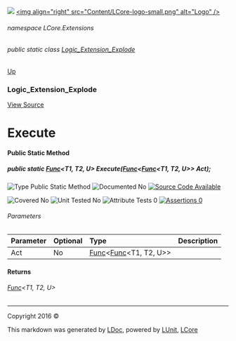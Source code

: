 ![](Content/LCore-banner-small.png "")
[&lt;img align=&quot;right&quot; src=&quot;Content/LCore-logo-small.png&quot; alt=&quot;Logo&quot; /&gt;](../README.md)

###### namespace LCore.Extensions

###### public static class [Logic_Extension_Explode](docs/Logic_Extension_Explode.md)
[Up](docs/Logic_Extension_Explode.md)

### Logic_Extension_Explode
[View Source](Dynamic%20Code/CodeExplode/Logic_Extension_Explode.cs)

# Execute

#### Public Static Method

##### public static <a href="https://msdn.microsoft.com/en-us/library/bb534647.aspx" alt="" target="_blank">Func</a>&lt;T1, T2, U&gt; Execute(<a href="https://msdn.microsoft.com/en-us/library/bb534960.aspx" alt="" target="_blank">Func</a>&lt;<a href="https://msdn.microsoft.com/en-us/library/bb534647.aspx" alt="" target="_blank">Func</a>&lt;T1, T2, U&gt;&gt; Act);

![Type Public Static Method](http://b.repl.ca/v1/Type-Public%20Static%20Method-blue.png "")     ![Documented No](http://b.repl.ca/v1/Documented-No-red.png "") [![Source Code Available](http://b.repl.ca/v1/Source%20Code-Available-brightgreen.png "")](Dynamic%20Code/CodeExplode/Logic_Extension_Explode.cs#L1448)

![Covered No](http://b.repl.ca/v1/Covered-No-red.png "") ![Unit Tested No](http://b.repl.ca/v1/Unit%20Tested-No-lightgrey.png "") ![Attribute Tests 0](http://b.repl.ca/v1/Attribute%20Tests-0-lightgrey.png "") [![Assertions 0](http://b.repl.ca/v1/Assertions-0-lightgrey.png "")](Dynamic%20Code/CodeExplode/Logic_Extension_Explode.cs)

###### Parameters

Parameter | Optional | Type | Description
:---  | :---  | :---  | :--- 
Act | No | <a href="https://msdn.microsoft.com/en-us/library/bb534960.aspx" alt="" target="_blank">Func</a>&lt;<a href="https://msdn.microsoft.com/en-us/library/bb534647.aspx" alt="" target="_blank">Func</a>&lt;T1, T2, U&gt;&gt; | 


#### Returns

###### <a href="https://msdn.microsoft.com/en-us/library/bb534647.aspx" alt="" target="_blank">Func</a>&lt;T1, T2, U&gt;



---

Copyright 2016 &copy; [](../README.md) [](../TableOfContents.md)

This markdown was generated by [LDoc](https://github.com/CodeSingularity/LDoc), powered by [LUnit](https://github.com/CodeSingularity/LUnit), [LCore](https://github.com/CodeSingularity/LCore)
